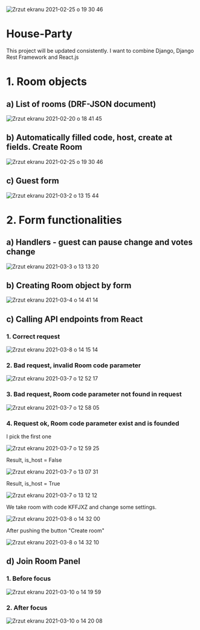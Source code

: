 ![Zrzut ekranu 2021-02-25 o 19 30 46](https://user-images.githubusercontent.com/56914063/109521785-f5ff1d00-7aad-11eb-9c70-14ec761f9713.png)
# House-Party

This project will be updated consistently. I want to combine Django, Django Rest Framework and React.js

# 1. Room objects
## a) List of rooms (DRF-JSON document)

![Zrzut ekranu 2021-02-20 o 18 41 45](https://user-images.githubusercontent.com/56914063/108603999-8ac99280-73ab-11eb-99f1-b435677095ad.png)

 ## b) Automatically filled code, host, create at fields. Create Room

![Zrzut ekranu 2021-02-25 o 19 30 46](https://user-images.githubusercontent.com/56914063/109522626-c3095900-7aae-11eb-883c-9e1cfd86f29c.png)

## c) Guest form

![Zrzut ekranu 2021-03-2 o 13 15 44](https://user-images.githubusercontent.com/56914063/109647453-98280f00-7b59-11eb-90b9-7709f4630a55.png)

# 2. Form functionalities 

## a) Handlers - guest can pause change and votes change

![Zrzut ekranu 2021-03-3 o 13 13 20](https://user-images.githubusercontent.com/56914063/109820553-66847600-7c35-11eb-8f99-bfb754067765.png)

## b) Creating Room object by form

![Zrzut ekranu 2021-03-4 o 14 41 14](https://user-images.githubusercontent.com/56914063/109973151-55e90400-7cf8-11eb-90f7-11c23125b6e1.png)

## c) Calling API endpoints from React

### 1. Correct request

![Zrzut ekranu 2021-03-8 o 14 15 14](https://user-images.githubusercontent.com/56914063/110327731-a32be500-801a-11eb-8c02-11c036d39bb1.png)

### 2. Bad request, invalid Room code parameter

![Zrzut ekranu 2021-03-7 o 12 52 17](https://user-images.githubusercontent.com/56914063/110238855-1e6e9780-7f44-11eb-9fe4-abfe4d09fbd7.png)

### 3. Bad request, Room code parameter not found in request

![Zrzut ekranu 2021-03-7 o 12 58 05](https://user-images.githubusercontent.com/56914063/110238973-c8e6ba80-7f44-11eb-9a81-7080faa6380a.png)

### 4. Request ok, Room code parameter exist and is founded

I pick the first one

![Zrzut ekranu 2021-03-7 o 12 59 25](https://user-images.githubusercontent.com/56914063/110239037-2da21500-7f45-11eb-9e43-ed90bb085599.png)

Result, is_host = False

![Zrzut ekranu 2021-03-7 o 13 07 31](https://user-images.githubusercontent.com/56914063/110239217-27f8ff00-7f46-11eb-80d4-ee6bbfb25436.png)

Result, is_host = True

![Zrzut ekranu 2021-03-7 o 13 12 12](https://user-images.githubusercontent.com/56914063/110239360-d604a900-7f46-11eb-84c3-8281f3481be3.png)

We take room with code KFFJXZ and change some settings.

![Zrzut ekranu 2021-03-8 o 14 32 00](https://user-images.githubusercontent.com/56914063/110328285-74623e80-801b-11eb-8187-a166edc7c623.png)

After pushing the button "Create room"

![Zrzut ekranu 2021-03-8 o 14 32 10](https://user-images.githubusercontent.com/56914063/110328309-7c21e300-801b-11eb-91a9-7838ab0dce56.png)
 

 ## d) Join Room Panel

### 1. Before focus 

 ![Zrzut ekranu 2021-03-10 o 14 19 59](https://user-images.githubusercontent.com/56914063/110636191-43654380-81ac-11eb-9799-7f7075092e83.png)

### 2. After focus

![Zrzut ekranu 2021-03-10 o 14 20 08](https://user-images.githubusercontent.com/56914063/110636250-56781380-81ac-11eb-8536-8c9bc9e96a78.png)






